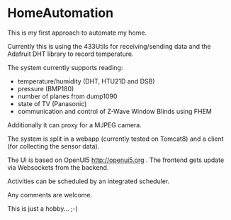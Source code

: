 # HomeAutomation

This is my first approach to automate my home.

Currently this is using the 433Utils for receiving/sending data and 
the Adafruit DHT library to record temperature.

The system currently supports reading:

- temperature/humidity (DHT, HTU21D and DSB)
- pressure (BMP180)
- number of planes from dump1090
- state of TV (Panasonic)
- communication and control of Z-Wave Window Blinds using FHEM
 
Additionally it can proxy for a MJPEG camera.

The system is split in a webapp (currently tested on Tomcat8) and a client (for collecting the sensor data).

The UI is based on OpenUI5 http://openui5.org . The frontend gets 
update via Websockets from the backend.

Activities can be scheduled by an integrated scheduler.

Any comments are welcome.

This is just a hobby... ;-)
